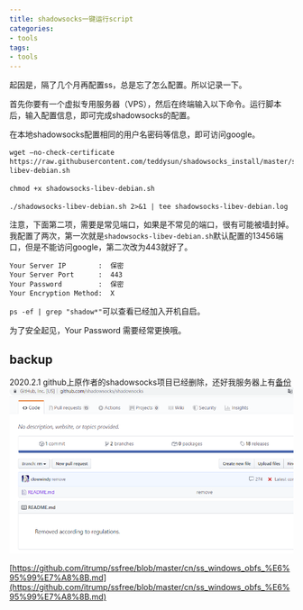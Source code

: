 ```yaml
---
title: shadowsocks一键运行script
categories:
- tools
tags:
- tools
---
```


起因是，隔了几个月再配置ss，总是忘了怎么配置。所以记录一下。

首先你要有一个虚拟专用服务器（VPS），然后在终端输入以下命令。运行脚本后，输入配置信息，即可完成shadowsocks的配置。

在本地shadowsocks配置相同的用户名密码等信息，即可访问google。
```
wget –no-check-certificate https://raw.githubusercontent.com/teddysun/shadowsocks_install/master/shadowsocks-libev-debian.sh

chmod +x shadowsocks-libev-debian.sh

./shadowsocks-libev-debian.sh 2>&1 | tee shadowsocks-libev-debian.log
```
注意，下面第二项，需要是常见端口，如果是不常见的端口，很有可能被墙封掉。我配置了两次，第一次就是`shadowsocks-libev-debian.sh`默认配置的13456端口，但是不能访问google，第二次改为443就好了。

```
Your Server IP        :  保密
Your Server Port      :  443
Your Password         :  保密
Your Encryption Method:  X
```
`ps -ef | grep "shadow*"`可以查看已经加入开机自启。

为了安全起见，Your Password 需要经常更换哦。

## backup
2020.2.1 github上原作者的shadowsocks项目已经删除，还好我服务器上有[备份](https://raw.githubusercontent.com/Whale3070/ctf-coding/master/network.sh)
![](https://raw.githubusercontent.com/Whale3070/Whale3070.github.io/master/images/01-30-06/10.PNG)

[https://github.com/itrump/ssfree/blob/master/cn/ss_windows_obfs_%E6%95%99%E7%A8%8B.md](https://github.com/itrump/ssfree/blob/master/cn/ss_windows_obfs_%E6%95%99%E7%A8%8B.md)

